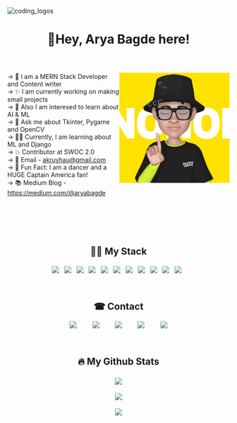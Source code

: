 ![coding_logos](https://user-images.githubusercontent.com/69676190/172766588-fc5163c8-1737-4062-a8b5-23a91379658e.png)
# <p align="center">👋Hey, Arya Bagde here!</p>
<br />
<p>
<div align="right" width="250px" height="250px">
<img align="right" src="images/no_gif.gif" alt="no_gif" width="250px" height="250px"/></div>
&rarr; 🌟 I am a MERN Stack Developer and Content writer <br />  
&rarr; ✨ I am currently working on making small projects <br /> 
&rarr; 🌱 Also I am interesed to learn about AI & ML<br /> 
&rarr; 🐍 Ask me about Tkinter, Pygame and OpenCV<br /> 
&rarr; 👨‍💻 Currently, I am learning about ML and Django<br /> 
&rarr; 💥 Contributor at SWOC 2.0<br /> 
&rarr; 📩 Email - <a href="akruyhau@gmail.com">akruyhau@gmail.com</a> <br /> 
&rarr; 🎁 Fun Fact: I am a dancer and a HUGE Captain America fan! <br />
&rarr; 📚 Medium Blog - <a href="https://medium.com/@aryabagde">https://medium.com/@aryabagde</a> <br />
</p>
<br />
<br />
<br />
<br />

## <p align="center">💁‍♂️ My Stack </p>
<!-- nbsp - singular space, ensp double space, emsp 4 spaces-->
<p align="center">
<img src="https://img.shields.io/badge/Python-3776AB?style=for-the-badge&logo=python&logoColor=white"> &nbsp
<img src="https://img.shields.io/badge/C%2B%2B-00599C?style=for-the-badge&logo=c%2B%2B&logoColor=white"> &nbsp
<img src="https://img.shields.io/badge/HTML5-E34F26?style=for-the-badge&logo=html5&logoColor=white"> &nbsp
<img src="https://img.shields.io/badge/CSS3-1572B6?style=for-the-badge&logo=css3&logoColor=white"> &nbsp
<img src="https://img.shields.io/badge/Bootstrap-563D7C?style=for-the-badge&logo=bootstrap&logoColor=white"> &nbsp
<img src="https://img.shields.io/badge/JavaScript-F7DF1E?style=for-the-badge&logo=javascript&logoColor=black"> &nbsp
<img src="https://img.shields.io/badge/Node.js-43853D?style=for-the-badge&logo=node.js&logoColor=white"> &nbsp
<img src="https://img.shields.io/badge/Express.js-404D59?style=for-the-badge"> &nbsp
<img src="https://img.shields.io/badge/React-20232A?style=for-the-badge&logo=react&logoColor=61DAFB"> &nbsp
<img src="https://img.shields.io/badge/MongoDB-4EA94B?style=for-the-badge&logo=mongodb&logoColor=white"> &nbsp
<img src="https://img.shields.io/badge/MySQL-00000F?style=for-the-badge&logo=mysql&logoColor=white"> &nbsp
</p>
<br />

## <p align="center">☎ Contact <p>
  
<p align="center">
<img src="https://img.shields.io/badge/LinkedIn-0077B5?style=for-the-badge&logo=linkedin&logoColor=white"> &nbsp &nbsp &nbsp &nbsp
<img src="https://img.shields.io/badge/Instagram-E4405F?style=for-the-badge&logo=instagram&logoColor=white"> &nbsp &nbsp &nbsp &nbsp
<img src="https://img.shields.io/badge/Gmail-D14836?style=for-the-badge&logo=gmail&logoColor=white"> &nbsp &nbsp &nbsp &nbsp
<img src="https://img.shields.io/badge/Discord-7289DA?style=for-the-badge&logo=discord&logoColor=white"> &nbsp &nbsp &nbsp &nbsp
<img src="https://img.shields.io/badge/Medium-12100E?style=for-the-badge&logo=medium&logoColor=white">
</p>
<br />

## <p align="center">🔥 My Github Stats <p>

<p align="center">
<a href="https://github.com/aryabagde/github-readme-stats">
  <img align="center" src="https://github-readme-stats.vercel.app/api?username=aryabagde&show_icons=true&theme=chartreuse-dark" />
</a>
<br />
<br />
<a href="https://github.com/aryabagde/streak-stats">
  <img align="center" src="https://github-readme-streak-stats.herokuapp.com/?user=DenverCoder1&theme=dark" />
</a>
<br />
<br />
<a href="https://github.com/aryabagde/github-readme-stats">
  <img align="center" src="https://github-readme-stats.vercel.app/api/top-langs/?username=aryabagde&layout=compact" />
</a>
</p>
